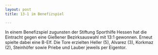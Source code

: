 ```yaml
---
layout: post
title: 13-1 im Benefizspiel

---
```


In einem Benefizspiel zugunsten der Stiftung Sporthilfe Hessen hat die Eintracht gegen eine Gießener Bezirksauswahl mit 13:1 gewonnen. Erneut spielte dabei eine B-Elf. Die Tore erzielten Heller (5), Alvarez (3), Korkmaz (2), Steinhöfer sowie Priebe und Lauber jeweils per Eigentor.


